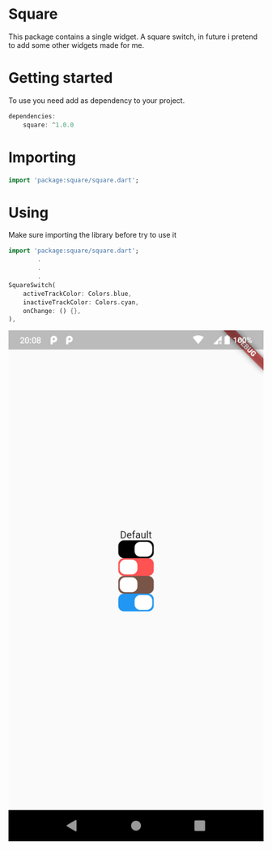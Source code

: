 # Square

This  package contains a single widget. A square switch, in future i pretend to add some other widgets made for me.

# Getting started

To use you need add as dependency to your project.

``` dart
dependencies:
    square: ^1.0.0
```

# Importing

```dart
import 'package:square/square.dart';
```

# Using
Make sure importing the library before try to use it
```dart
import 'package:square/square.dart';
        .
        .
        .
SquareSwitch(
    activeTrackColor: Colors.blue,
    inactiveTrackColor: Colors.cyan,
    onChange: () {},
),
```
![alt text](screenshot/Screenshot_buttons.png)